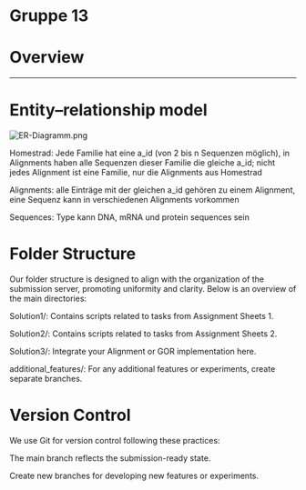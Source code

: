 # Gruppe 13

# Overview
-------


# Entity–relationship model
![ER-Diagramm.png](https://gitlab2.cip.ifi.lmu.de/bio/propra_ws23/stotko/gruppe-13/-/raw/main/Resources/ER-Diagramm.png?ref_type=heads)

Homestrad: Jede Familie hat eine a_id (von 2 bis n Sequenzen möglich), in Alignments haben alle Sequenzen dieser Familie die gleiche a_id; nicht jedes Alignment ist eine Familie, nur die Alignments aus Homestrad

Alignments: alle Einträge mit der gleichen a_id gehören zu einem Alignment, eine Sequenz kann in verschiedenen Alignments vorkommen

Sequences: Type kann DNA, mRNA und protein sequences sein


# Folder Structure
Our folder structure is designed to align with the organization of the submission server, promoting uniformity and clarity. Below is an overview of the main directories:

Solution1/: Contains scripts related to tasks from Assignment Sheets 1.

Solution2/: Contains scripts related to tasks from Assignment Sheets 2.

Solution3/: Integrate your Alignment or GOR implementation here.

additional_features/: For any additional features or experiments, create separate branches.


# Version Control
We use Git for version control following these practices:

The main branch reflects the submission-ready state.

Create new branches for developing new features or experiments.

